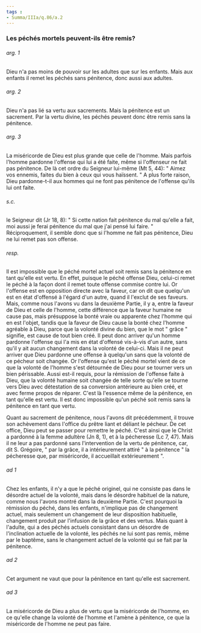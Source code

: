 ```yaml
---
tags : 
- Summa/IIIa/q.86/a.2
---
```


### Les péchés mortels peuvent-ils être remis?

###### arg. 1
Dieu n'a pas moins de pouvoir sur les adultes que sur les enfants. Mais aux enfants il remet les péchés sans pénitence, donc aussi aux adultes. 

###### arg. 2
Dieu n'a pas lié sa vertu aux sacrements. Mais la pénitence est un sacrement. Par la vertu divine, les péchés peuvent donc être remis sans la pénitence. 

###### arg. 3
La miséricorde de Dieu est plus grande que celle de l'homme. Mais parfois l'homme pardonne l'offense qui lui a été faite, même si l'offenseur ne fait pas pénitence. De là cet ordre du Seigneur lui-même (Mt 5, 44): " Aimez vos ennemis, faites du bien à ceux qui vous haïssent. " A plus forte raison, Dieu pardonne-t-il aux hommes qui ne font pas pénitence de l'offense qu'ils lui ont faite. 

###### s.c.
le Seigneur dit (Jr 18, 8): " Si cette nation fait pénitence du mal qu'elle a fait, moi aussi je ferai pénitence du mal que j'ai pensé lui faire. " Réciproquement, il semble donc que si l'homme ne fait pas pénitence, Dieu ne lui remet pas son offense. 

###### resp.
Il est impossible que le péché mortel actuel soit remis sans la pénitence en tant qu'elle est vertu. En effet, puisque le péché offense Dieu, celui-ci remet le péché à la façon dont il remet toute offense commise contre lui. Or l'offense est en opposition directe avec la faveur, car on dit que quelqu'un est en état d'offensé à l'égard d'un autre, quand il l'exclut de ses faveurs. Mais, comme nous l'avons vu dans la deuxième Partie, il y a, entre la faveur de Dieu et celle de l'homme, cette différence que la faveur humaine ne cause pas, mais présuppose la bonté vraie ou apparente chez l'homme qui en est l'objet, tandis que la faveur de Dieu cause la bonté chez l'homme agréable à Dieu, parce que la volonté divine du bien, que le mot " grâce " signifie, est cause de tout bien créé. Il peut donc arriver qu'un homme pardonne l'offense qui l'a mis en état d'offensé vis-à-vis d'un autre, sans qu'il y ait aucun changement dans la volonté de celui-ci. Mais il ne peut arriver que Dieu pardonne une offense à quelqu'un sans que la volonté de ce pécheur soit changée. Or l'offense qu'est le péché mortel vient de ce que la volonté de l'homme s'est détournée de Dieu pour se tourner vers un bien périssable. Aussi est-il requis, pour la rémission de l'offense faite à Dieu, que la volonté humaine soit changée de telle sorte qu'elle se tourne vers Dieu avec détestation de sa conversion antérieure au bien créé, et avec ferme propos de réparer. C'est là l'essence même de la pénitence, en tant qu'elle est vertu. Il est donc impossible qu'un péché soit remis sans la pénitence en tant que vertu. 

Quant au sacrement de pénitence, nous l'avons dit précédemment, il trouve son achèvement dans l'office du prêtre liant et déliant le pécheur. De cet office, Dieu peut se passer pour remettre le péché. C'est ainsi que le Christ a pardonné à la femme adultère (Jn 8, 1), et à la pécheresse (Lc 7, 47). Mais il ne leur a pas pardonné sans l'intervention de la vertu de pénitence, car, dit S. Grégoire, " par la grâce, il a intérieurement attiré " à la pénitence " la pécheresse que, par miséricorde, il accueillait extérieurement ". 

###### ad 1
Chez les enfants, il n'y a que le péché originel, qui ne consiste pas dans le désordre actuel de la volonté, mais dans le désordre habituel de la nature, comme nous l'avons montré dans la deuxième Partie. C'est pourquoi la rémission du péché, dans les enfants, n'implique pas de changement actuel, mais seulement un changement de leur disposition habituelle, changement produit par l'infusion de la grâce et des vertus. Mais quant à l'adulte, qui a des péchés actuels consistant dans un désordre de l'inclination actuelle de la volonté, les péchés ne lui sont pas remis, même par le baptême, sans le changement actuel de la volonté qui se fait par la pénitence. 

###### ad 2
Cet argument ne vaut que pour la pénitence en tant qu'elle est sacrement. 

###### ad 3
La miséricorde de Dieu a plus de vertu que la miséricorde de l'homme, en ce qu'elle change la volonté de l'homme et l'amène à pénitence, ce que la miséricorde de l'homme ne peut pas faire. 

